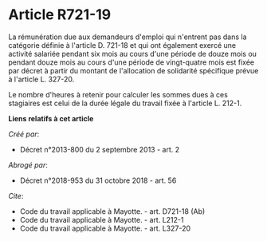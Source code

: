 # Article R721-19

La rémunération due aux demandeurs d'emploi qui n'entrent pas dans la catégorie définie à l'article D. 721-18 et qui ont
également exercé une activité salariée pendant six mois au cours d'une période de douze mois ou pendant douze mois au cours
d'une période de vingt-quatre mois est fixée par décret à partir du montant de l'allocation de solidarité spécifique prévue à
l'article L. 327-20. 

Le nombre d'heures à retenir pour calculer les sommes dues à ces stagiaires est celui de la durée légale du travail fixée à
l'article L. 212-1.

**Liens relatifs à cet article**

_Créé par_:

  - Décret n°2013-800 du 2 septembre 2013 - art. 2

_Abrogé par_:

  - Décret n°2018-953 du 31 octobre 2018 - art. 56

_Cite_:

  - Code du travail applicable à Mayotte. - art. D721-18 (Ab)
  - Code du travail applicable à Mayotte. - art. L212-1
  - Code du travail applicable à Mayotte. - art. L327-20
